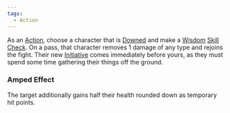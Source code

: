 ```yaml
---  
tags:  
  - Action  
---  
```

As an [Action](./Action.md), choose a character that is [Downed](./Downed.md) and make a [Wisdom](./Wisdom.md) [Skill Check](./Skill%20Check.md). On a pass, that character removes 1 damage of any type and rejoins the fight. Their new [Initiative](./Initiative.md) comes immediately before yours, as they must spend some time gathering their things off the ground.  
  
### Amped Effect  
The target additionally gains half their health rounded down as temporary hit points.